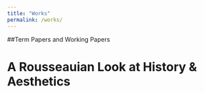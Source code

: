 ```yaml
---
title: "Works"
permalink: /works/
---
```


##Term Papers and Working Papers

A Rousseauian Look at History & Aesthetics
====

